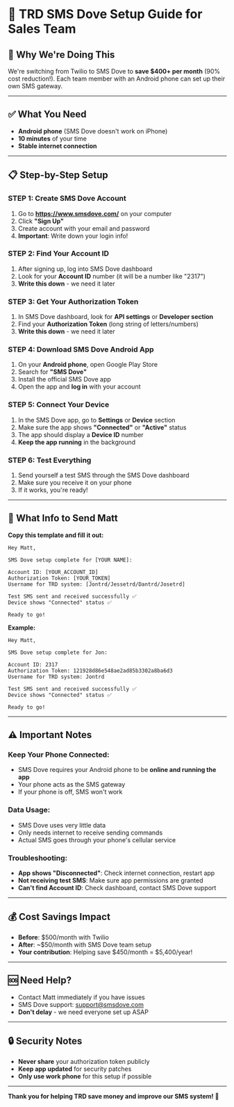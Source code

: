# 📱 TRD SMS Dove Setup Guide for Sales Team

## 🎯 **Why We're Doing This**
We're switching from Twilio to SMS Dove to **save $400+ per month** (90% cost reduction!). Each team member with an Android phone can set up their own SMS gateway.

---

## ✅ **What You Need**
- **Android phone** (SMS Dove doesn't work on iPhone)
- **10 minutes** of your time
- **Stable internet connection**

---

## 📋 **Step-by-Step Setup**

### **STEP 1: Create SMS Dove Account**
1. Go to **https://www.smsdove.com/** on your computer
2. Click **"Sign Up"** 
3. Create account with your email and password
4. **Important**: Write down your login info!

### **STEP 2: Find Your Account ID**
1. After signing up, log into SMS Dove dashboard
2. Look for your **Account ID** number (it will be a number like "2317")
3. **Write this down** - we need it later

### **STEP 3: Get Your Authorization Token**
1. In SMS Dove dashboard, look for **API settings** or **Developer section**
2. Find your **Authorization Token** (long string of letters/numbers)
3. **Write this down** - we need it later

### **STEP 4: Download SMS Dove Android App**
1. On your **Android phone**, open Google Play Store
2. Search for **"SMS Dove"**
3. Install the official SMS Dove app
4. Open the app and **log in** with your account

### **STEP 5: Connect Your Device**
1. In the SMS Dove app, go to **Settings** or **Device** section
2. Make sure the app shows **"Connected"** or **"Active"** status
3. The app should display a **Device ID** number
4. **Keep the app running** in the background

### **STEP 6: Test Everything**
1. Send yourself a test SMS through the SMS Dove dashboard
2. Make sure you receive it on your phone
3. If it works, you're ready!

---

## 📧 **What Info to Send Matt**

**Copy this template and fill it out:**

```
Hey Matt,

SMS Dove setup complete for [YOUR NAME]:

Account ID: [YOUR_ACCOUNT_ID]
Authorization Token: [YOUR_TOKEN]
Username for TRD system: [Jontrd/Jessetrd/Dantrd/Josetrd]

Test SMS sent and received successfully ✅
Device shows "Connected" status ✅

Ready to go!
```

**Example:**
```
Hey Matt,

SMS Dove setup complete for Jon:

Account ID: 2317
Authorization Token: 121928d86e548ae2ad85b3302a8ba6d3
Username for TRD system: Jontrd

Test SMS sent and received successfully ✅
Device shows "Connected" status ✅

Ready to go!
```

---

## ⚠️ **Important Notes**

### **Keep Your Phone Connected:**
- SMS Dove requires your Android phone to be **online and running the app**
- Your phone acts as the SMS gateway
- If your phone is off, SMS won't work

### **Data Usage:**
- SMS Dove uses very little data
- Only needs internet to receive sending commands
- Actual SMS goes through your phone's cellular service

### **Troubleshooting:**
- **App shows "Disconnected"**: Check internet connection, restart app
- **Not receiving test SMS**: Make sure app permissions are granted
- **Can't find Account ID**: Check dashboard, contact SMS Dove support

---

## 💰 **Cost Savings Impact**
- **Before**: $500/month with Twilio
- **After**: ~$50/month with SMS Dove team setup
- **Your contribution**: Helping save $450/month = $5,400/year!

---

## 🆘 **Need Help?**
- Contact Matt immediately if you have issues
- SMS Dove support: support@smsdove.com
- **Don't delay** - we need everyone set up ASAP

---

## 🔒 **Security Notes**
- **Never share** your authorization token publicly
- **Keep app updated** for security patches
- **Only use work phone** for this setup if possible

---

**Thank you for helping TRD save money and improve our SMS system! 🚀** 